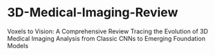 # 3D-Medical-Imaging-Review
Voxels to Vision: A Comprehensive Review Tracing the Evolution of 3D Medical Imaging Analysis from Classic CNNs to Emerging Foundation Models
